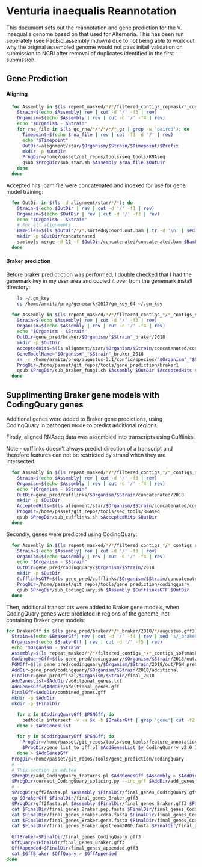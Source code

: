 # Venturia inaequalis Reannotation

This document sets out the reannotation and gene prediction for the V. inaequalis genome based on that used for Alternaria. This has been run seperately (see PacBio_assembly.mdown) due to not being able to work out why the original assembled genome would not pass initail validation on submission to NCBI after removal of duplicates identified in the first submission.

## Gene Prediction


#### Aligning



```bash
  for Assembly in $(ls repeat_masked/*/*/filtered_contigs_repmask/*_contigs_unmasked.fa | grep -w '172_pacbio'); do
    Strain=$(echo $Assembly| rev | cut -d '/' -f3 | rev)
    Organism=$(echo $Assembly | rev | cut -d '/' -f4 | rev)
    echo "$Organism - $Strain"
    for rna_file in $(ls qc_rna/*/*/*/*/*.gz | grep -w 'paired'); do
      Timepoint=$(echo $rna_file | rev | cut -f3 -d '/' | rev)
      echo "$Timepoint"
      OutDir=alignment/star/$Organism/$Strain/$Timepoint/$Prefix
      mkdir -p $OutDir
      ProgDir=/home/passet/git_repos/tools/seq_tools/RNAseq
      qsub $ProgDir/sub_star.sh $Assembly $rna_file $OutDir
    done
  done
```


Accepted hits .bam file were concatenated and indexed for use for gene model training:

```bash
  for OutDir in $(ls -d alignment/star/*/*); do
    Strain=$(echo $OutDir | rev | cut -d '/' -f1 | rev)
    Organism=$(echo $OutDir | rev | cut -d '/' -f2 | rev)
    echo "$Organism - $Strain"
    # For all alignments
    BamFiles=$(ls $OutDir/*/*.sortedByCoord.out.bam | tr -d '\n' | sed 's/.bam/.bam /g')
    mkdir -p $OutDir/concatenated
    samtools merge -@ 12 -f $OutDir/concatenated/concatenated.bam $BamFiles
  done
```

#### Braker prediction

Before braker predictiction was performed, I double checked that I had the
genemark key in my user area and copied it over from the genemark install
directory:

```bash
	ls ~/.gm_key
	cp /home/armita/prog/genemark/2017/gm_key_64 ~/.gm_key
```


```bash
  for Assembly in $(ls repeat_masked/*/*/filtered_contigs_*/*_contigs_softmasked.fa | grep '172_pacbio'); do
    Strain=$(echo $Assembly| rev | cut -d '/' -f3 | rev)
    Organism=$(echo $Assembly | rev | cut -d '/' -f4 | rev)
    echo "$Organism - $Strain"
    OutDir=gene_pred/braker/$Organism/"$Strain"_braker/2018
    mkdir -p $OutDir
    AcceptedHits=$(ls alignment/star/$Organism/$Strain/concatenated/concatenated.bam)
    GeneModelName="$Organism"_"$Strain"_braker_2018
    rm -r /home/armita/prog/augustus-3.1/config/species/"$Organism"_"$Strain"_braker_2018
    ProgDir=/home/passet/git_repos/tools/gene_prediction/braker1
    qsub $ProgDir/sub_braker_fungi.sh $Assembly $OutDir $AcceptedHits $GeneModelName
  done
```


## Supplimenting Braker gene models with CodingQuary genes

Additional genes were added to Braker gene predictions, using CodingQuary in
pathogen mode to predict additional regions.

Firstly, aligned RNAseq data was assembled into transcripts using Cufflinks.

Note - cufflinks doesn't always predict direction of a transcript and
therefore features can not be restricted by strand when they are intersected.

```bash
  for Assembly in $(ls repeat_masked/*/*/filtered_contigs_*/*_contigs_softmasked.fa | grep "172_pacbio"); do
    Strain=$(echo $Assembly| rev | cut -d '/' -f3 | rev)
    Organism=$(echo $Assembly | rev | cut -d '/' -f4 | rev)
    echo "$Organism - $Strain"
    OutDir=gene_pred/cufflinks/$Organism/$Strain/concatenated/2018
    mkdir -p $OutDir
    AcceptedHits=$(ls alignment/star/$Organism/$Strain/concatenated/concatenated.bam)
    ProgDir=/home/passet/git_repos/tools/seq_tools/RNAseq
    qsub $ProgDir/sub_cufflinks.sh $AcceptedHits $OutDir
  done
```


Secondly, genes were predicted using CodingQuary:

```bash
  for Assembly in $(ls repeat_masked/*/*/filtered_contigs_*/*_contigs_softmasked.fa | grep "172_pacbio"); do
    Strain=$(echo $Assembly| rev | cut -d '/' -f3 | rev)
    Organism=$(echo $Assembly | rev | cut -d '/' -f4 | rev)
    echo "$Organism - $Strain"
    OutDir=gene_pred/codingquary/$Organism/$Strain/2018
    mkdir -p $OutDir
    CufflinksGTF=$(ls gene_pred/cufflinks/$Organism/$Strain/concatenated/2018/transcripts.gtf)
    ProgDir=/home/passet/git_repos/tools/gene_prediction/codingquary
    qsub $ProgDir/sub_CodingQuary.sh $Assembly $CufflinksGTF $OutDir
  done
```


Then, additional transcripts were added to Braker gene models, when CodingQuary
genes were predicted in regions of the genome, not containing Braker gene
models:

```bash
for BrakerGff in $(ls gene_pred/braker/*/*_braker/2018/*/augustus.gff3); do
  Strain=$(echo $BrakerGff| rev | cut -d '/' -f4 | rev | sed 's/_braker_new//g' | sed 's/_braker_pacbio//g' | sed 's/_braker//g')
  Organism=$(echo $BrakerGff | rev | cut -d '/' -f5 | rev)
  echo "$Organism - $Strain"
  Assembly=$(ls repeat_masked/*/*/filtered_contigs_*/*_contigs_softmasked.fa | grep "172_pacbio")
  CodingQuaryGff=$(ls gene_pred/codingquary/$Organism/$Strain/2018/out/PredictedPass.gff3)
  PGNGff=$(ls gene_pred/codingquary/$Organism/$Strain/2018/out/PGN_predictedPass.gff3)
  AddDir=gene_pred/codingquary/$Organism/$Strain/2018/additional
  FinalDir=gene_pred/final/$Organism/$Strain/final_2018
  AddGenesList=$AddDir/additional_genes.txt
  AddGenesGff=$AddDir/additional_genes.gff
  FinalGff=$AddDir/combined_genes.gff
  mkdir -p $AddDir
  mkdir -p $FinalDir

    for x in $CodingQuaryGff $PGNGff; do
      bedtools intersect -v -a $x -b $BrakerGff | grep 'gene'| cut -f2 -d'=' | cut -f1 -d';'
    done > $AddGenesList

    for y in $CodingQuaryGff $PGNGff; do
      ProgDir=/home/passet/git_repos/tools/seq_tools/feature_annotation
      $ProgDir/gene_list_to_gff.pl $AddGenesList $y CodingQuarry_v2.0 ID CodingQuary
    done > $AddGenesGff
  ProgDir=/home/passet/git_repos/tools/gene_prediction/codingquary
  # -
  # This section is edited
  $ProgDir/add_CodingQuary_features.pl $AddGenesGff $Assembly > $AddDir/add_genes_CodingQuary_unspliced.gff3
  $ProgDir/correct_CodingQuary_splicing.py --inp_gff $AddDir/add_genes_CodingQuary_unspliced.gff3 > $FinalDir/final_genes_CodingQuary.gff3
  # -
  $ProgDir/gff2fasta.pl $Assembly $FinalDir/final_genes_CodingQuary.gff3 $FinalDir/final_genes_CodingQuary
  cp $BrakerGff $FinalDir/final_genes_Braker.gff3
  $ProgDir/gff2fasta.pl $Assembly $FinalDir/final_genes_Braker.gff3 $FinalDir/final_genes_Braker
  cat $FinalDir/final_genes_Braker.pep.fasta $FinalDir/final_genes_CodingQuary.pep.fasta | sed -r 's/\*/X/g' > $FinalDir/final_genes_combined.pep.fasta
  cat $FinalDir/final_genes_Braker.cdna.fasta $FinalDir/final_genes_CodingQuary.cdna.fasta > $FinalDir/final_genes_combined.cdna.fasta
  cat $FinalDir/final_genes_Braker.gene.fasta $FinalDir/final_genes_CodingQuary.gene.fasta > $FinalDir/final_genes_combined.gene.fasta
  cat $FinalDir/final_genes_Braker.upstream3000.fasta $FinalDir/final_genes_CodingQuary.upstream3000.fasta > $FinalDir/final_genes_combined.upstream3000.fasta

  GffBraker=$FinalDir/final_genes_CodingQuary.gff3
  GffQuary=$FinalDir/final_genes_Braker.gff3
  GffAppended=$FinalDir/final_genes_appended.gff3
  cat $GffBraker $GffQuary > $GffAppended
done
```

<!--
The final number of genes per isolate was observed using:
```bash
  for DirPath in $(ls -d gene_pred/final/*/*/final_2018); do
    Strain=$(echo $DirPath| rev | cut -d '/' -f2 | rev)
    Organism=$(echo $DirPath | rev | cut -d '/' -f3 | rev)
    echo "$Organism - $Strain"
    cat $DirPath/final_genes_Braker.pep.fasta | grep '>' | wc -l;
    cat $DirPath/final_genes_CodingQuary.pep.fasta | grep '>' | wc -l;
    cat $DirPath/final_genes_combined.pep.fasta | grep '>' | wc -l;
    echo "";
  done
```

The number of genes predicted by Braker, supplimented by CodingQuary and in the
final combined dataset was shown:


In preperation for submission to ncbi, gene models were renamed and duplicate gene features were identified and removed.
 * no duplicate genes were identified


```bash
for GffAppended in $(ls gene_pred/final/*/*/final_2018/final_genes_appended_renamed.gff3); do
Strain=$(echo $GffAppended | rev | cut -d '/' -f3 | rev)
Organism=$(echo $GffAppended | rev | cut -d '/' -f4 | rev)
echo "$Organism - $Strain"
FinalDir=gene_pred/final/$Organism/$Strain/final_2018
GffFiltered=$FinalDir/filtered_duplicates.gff
ProgDir=/home/armita/git_repos/emr_repos/tools/gene_prediction/codingquary
$ProgDir/remove_dup_features.py --inp_gff $GffAppended --out_gff $GffFiltered
GffRenamed=$FinalDir/final_genes_appended_renamed.gff3
LogFile=$FinalDir/final_genes_appended_renamed.log
ProgDir=/home/armita/git_repos/emr_repos/tools/gene_prediction/codingquary
$ProgDir/gff_rename_genes.py --inp_gff $GffFiltered --conversion_log $LogFile > $GffRenamed
rm $GffFiltered
Assembly=$(ls repeat_masked/$Organism/$Strain/*/*_softmasked_repeatmasker_TPSI_appended.fa)
$ProgDir/gff2fasta.pl $Assembly $GffRenamed gene_pred/final/$Organism/$Strain/final_2018/final_genes_appended_renamed
# The proteins fasta file contains * instead of Xs for stop codons, these should
# be changed
sed -i 's/\*/X/g' gene_pred/final/$Organism/$Strain/final_2018/final_genes_appended_renamed.pep.fasta
done
```
-->


